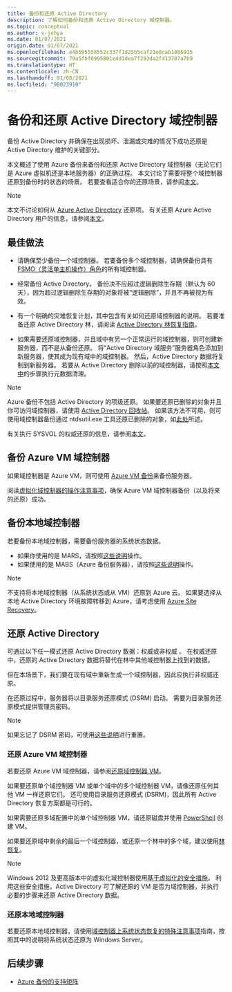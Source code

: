 ```yaml
---
title: 备份和还原 Active Directory
description: 了解如何备份和还原 Active Directory 域控制器。
ms.topic: conceptual
ms.author: v-johya
ms.date: 01/07/2021
origin.date: 01/07/2021
ms.openlocfilehash: e4b595558552c337f1d25b5caf21e8cab1886915
ms.sourcegitcommit: 79a5fbf0995801e4d1dea7f293da2f413787a7b9
ms.translationtype: HT
ms.contentlocale: zh-CN
ms.lasthandoff: 01/08/2021
ms.locfileid: "98023910"
---
```

# <a name="back-up-and-restore-active-directory-domain-controllers"></a>备份和还原 Active Directory 域控制器

备份 Active Directory 并确保在出现损坏、泄漏或灾难的情况下成功还原是 Active Directory 维护的关键部分。

本文概述了使用 Azure 备份来备份和还原 Active Directory 域控制器（无论它们是 Azure 虚拟机还是本地服务器）的正确过程。 本文讨论了需要将整个域控制器还原到备份时的状态的场景。 若要查看适合你的还原场景，请参阅[本文](https://docs.microsoft.com/windows-server/identity/ad-ds/manage/ad-forest-recovery-determine-how-to-recover)。  

>[!NOTE]
> 本文不讨论如何从 [Azure Active Directory](/active-directory/fundamentals/active-directory-whatis) 还原项。 有关还原 Azure Active Directory 用户的信息，请参阅[本文](/active-directory/fundamentals/active-directory-users-restore)。

## <a name="best-practices"></a>最佳做法

- 请确保至少备份一个域控制器。 若要备份多个域控制器，请确保备份具有 [FSMO（灵活单主机操作）角色](https://docs.microsoft.com/windows-server/identity/ad-ds/plan/planning-operations-master-role-placement)的所有域控制器。

- 经常备份 Active Directory。 备份决不应超过逻辑删除生存期（默认为 60 天），因为超过逻辑删除生存期的对象将被“逻辑删除”，并且不再被视为有效。

- 有一个明确的灾难恢复计划，其中包含有关如何还原域控制器的说明。 若要准备还原 Active Directory 林，请阅读 [Active Directory 林恢复指南](https://docs.microsoft.com/windows-server/identity/ad-ds/manage/ad-forest-recovery-guide)。

- 如果需要还原域控制器，并且域中有另一个正常运行的域控制器，则可创建新服务器，而不是从备份还原。 将“Active Directory 域服务”服务器角色添加到新服务器，使其成为现有域中的域控制器。 然后，Active Directory 数据将复制到新服务器。 若要从 Active Directory 删除以前的域控制器，请按照[本文中](https://docs.microsoft.com/windows-server/identity/ad-ds/deploy/ad-ds-metadata-cleanup)的步骤执行元数据清理。

>[!NOTE]
>Azure 备份不包括 Active Directory 的项级还原。 如果要还原已删除的对象并且你可访问域控制器，请使用 [Active Directory 回收站](https://docs.microsoft.com/windows-server/identity/ad-ds/get-started/adac/introduction-to-active-directory-administrative-center-enhancements--level-100-#ad_recycle_bin_mgmt)。 如果该方法不可用，则可使用域控制器备份通过 ntdsutil.exe 工具还原已删除的对象，如[此处](https://support.microsoft.com/help/840001/how-to-restore-deleted-user-accounts-and-their-group-memberships-in-ac)所述。
>
>有关执行 SYSVOL 的权威还原的信息，请参阅[本文](https://docs.microsoft.com/windows-server/identity/ad-ds/manage/ad-forest-recovery-authoritative-recovery-sysvol)。

## <a name="backing-up-azure-vm-domain-controllers"></a>备份 Azure VM 域控制器

如果域控制器是 Azure VM，则可使用 [Azure VM 备份](backup-azure-vms-introduction.md)来备份服务器。

阅读[虚拟化域控制器的操作注意事项](https://docs.microsoft.com/windows-server/identity/ad-ds/get-started/virtual-dc/virtualized-domain-controllers-hyper-v#operational-considerations-for-virtualized-domain-controllers)，确保 Azure VM 域控制器备份（以及将来的还原）成功。

## <a name="backing-up-on-premises-domain-controllers"></a>备份本地域控制器

若要备份本地域控制器，需要备份服务器的系统状态数据。

- 如果你使用的是 MARS，请按照[这些说明](backup-azure-system-state.md)操作。
- 如果使用的是 MABS（Azure 备份服务器），请按照[这些说明](backup-mabs-system-state-and-bmr.md)操作。

>[!NOTE]
> 不支持将本地域控制器（从系统状态或从 VM）还原到 Azure 云。 如果要选择从本地 Active Directory 环境故障转移到 Azure，请考虑使用 [Azure Site Recovery](/site-recovery/site-recovery-active-directory.md)。

## <a name="restoring-active-directory"></a>还原 Active Directory

可通过以下任一模式还原 Active Directory 数据：权威或非权威 。 在权威还原中，还原的 Active Directory 数据将替代在林中其他域控制器上找到的数据。

但在本场景下，我们要在现有域中重新生成一个域控制器，因此应执行非权威还原。

在还原过程中，服务器将以目录服务还原模式 (DSRM) 启动。 需要为目录服务还原模式提供管理员密码。

>[!NOTE]
>如果忘记了 DSRM 密码，可使用[这些说明](https://docs.microsoft.com/previous-versions/windows/it-pro/windows-server-2012-r2-and-2012/cc754363(v=ws.11))进行重置。

### <a name="restoring-azure-vm-domain-controllers"></a>还原 Azure VM 域控制器

若要还原 Azure VM 域控制器，请参阅[还原域控制器 VM](backup-azure-arm-restore-vms.md#restore-domain-controller-vms)。

如果要还原单个域控制器 VM 或单个域中的多个域控制器 VM，请像还原任何其他 VM 一样还原它们。 还可使用目录服务还原模式 (DSRM)，因此所有 Active Directory 恢复方案都是可行的。

如果需要还原多域配置中的单个域控制器 VM，请还原磁盘并使用 [PowerShell](backup-azure-vms-automation.md#restore-the-disks) 创建 VM。

如果要还原域中剩余的最后一个域控制器，或还原一个林中的多个域，建议使用[林恢复](https://docs.microsoft.com/windows-server/identity/ad-ds/manage/ad-forest-recovery-single-domain-in-multidomain-recovery)。

>[!NOTE]
> Windows 2012 及更高版本中的虚拟化域控制器使用[基于虚拟化的安全措施](https://docs.microsoft.com/windows-server/identity/ad-ds/introduction-to-active-directory-domain-services-ad-ds-virtualization-level-100#virtualization-based-safeguards)。 利用这些安全措施，Active Directory 可了解还原的 VM 是否为域控制器，并执行必要的步骤来还原 Active Directory 数据。

### <a name="restoring-on-premises-domain-controllers"></a>还原本地域控制器

若要还原本地域控制器，请使用[域控制器上系统状态恢复的特殊注意事项](backup-azure-restore-system-state.md#special-considerations-for-system-state-recovery-on-a-domain-controller)指南，按照其中的说明将系统状态还原为 Windows Server。

## <a name="next-steps"></a>后续步骤

- [Azure 备份的支持矩阵](backup-support-matrix.md)


